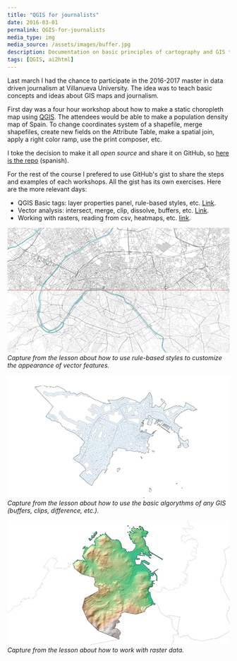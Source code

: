 ```yaml
---
title: "QGIS for journalists"
date: 2016-03-01
permalink: QGIS-for-journalists
media_type: img
media_source: /assets/images/buffer.jpg
description: Documentation on basic principles of cartography and GIS taught to data journalism students
tags: [QGIS, ai2html]
---
```


Last march I had the chance to participate in the 2016-2017 master in data driven journalism at Villanueva University. The idea was to teach basic concepts and ideas about GIS maps and journalism.

First day was a four hour workshop about how to make a static choropleth map using [QGIS](https://www.qgis.org/en/site/forusers/download.html). The attendees would be able to make a population density map of Spain. To change coordinates system of a shapefile, merge shapefiles, create new fields on the Attribute Table, make a spatial join, apply a right color ramp, use the print composer, etc.

I toke the decision to make it all _open source_ and share it on GitHub, so [here is the repo](https://github.com/LuisSevillano/QGIS-choropleth-workshow") (spanish).

For the rest of the course I prefered to use GitHub's gist to share the steps and examples of each workshops. All the gist has its own exercises. Here are the more relevant days:

- QGIS Basic tags: layer properties panel, rule-based styles, etc. [Link](https://gist.github.com/LuisSevillano/11d6a1520a5fb58d4598c3546521d635).
- Vector analysis: intersect, merge, clip, dissolve, buffers, etc. [Link](https://gist.github.com/LuisSevillano/ef30303be5b60fd99622e54db4e6db26).
- Working with rasters, reading from csv, heatmaps, etc. [link](https://gist.github.com/LuisSevillano/9ac49847f3b860f2c211d53f82d06446).

![image](/assets/images/diff.jpg)
_Capture from the lesson about how to use rule-based styles to customize the appearance of vector features._

![image](/assets/images/buffer.jpg)
_Capture from the lesson about how to use the basic algorythms of any GIS (buffers, clips, difference, etc.)._

![image](/assets/images/lidar.jpg)
_Capture from the lesson about how to work with raster data._
